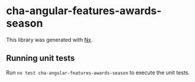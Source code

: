 # cha-angular-features-awards-season

This library was generated with [Nx](https://nx.dev).

## Running unit tests

Run `nx test cha-angular-features-awards-season` to execute the unit tests.
